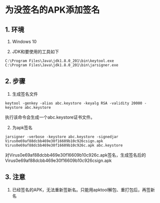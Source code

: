 # 为没签名的APK添加签名

## 1. 环境

1. Windows 10

2. JDK和要使用的工具如下


```
C:\Program Files\Java\jdk1.8.0_201\bin\keytool.exe
C:\Program Files\Java\jdk1.8.0_201\bin\jarsigner.exe
```

## 2. 步骤

1. 生成签名文件

```
keytool -genkey -alias abc.keystore -keyalg RSA -validity 20000 -keystore abc.keystore
```

执行该命令会生成一个abc.keystore证书文件。


2. 为apk签名

```
jarsigner -verbose -keystore abc.keystore -signedjar Virus0e69af88dcbb469e30f16609b10c926csign.apk Virus0e69af88dcbb469e30f16609b10c926c.apk abc.keystore
```

对Virus0e69af88dcbb469e30f16609b10c926c.apk签名，生成签名后的Virus0e69af88dcbb469e30f16609b10c926csign.apk


## 3. 注意

1. 已经签名的APK，无法重新签新名。只能用apktool解包、重打包后，再签新名